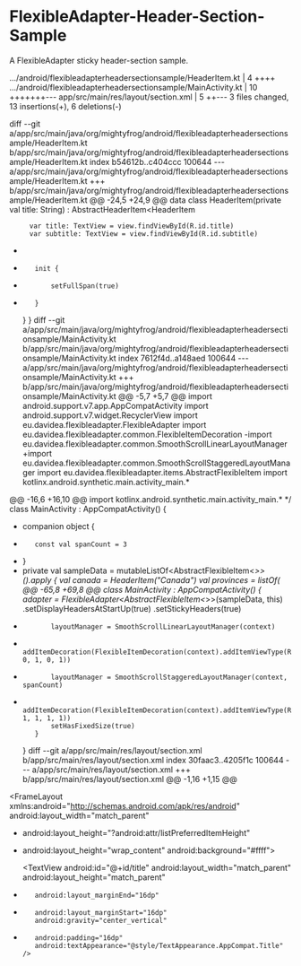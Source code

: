 # FlexibleAdapter-Header-Section-Sample
A FlexibleAdapter sticky header-section sample.



 .../android/flexibleadapterheadersectionsample/HeaderItem.kt   |  4 ++++
 .../android/flexibleadapterheadersectionsample/MainActivity.kt | 10 +++++++---
 app/src/main/res/layout/section.xml                            |  5 ++---
 3 files changed, 13 insertions(+), 6 deletions(-)

diff --git a/app/src/main/java/org/mightyfrog/android/flexibleadapterheadersectionsample/HeaderItem.kt b/app/src/main/java/org/mightyfrog/android/flexibleadapterheadersectionsample/HeaderItem.kt
index b54612b..c404ccc 100644
--- a/app/src/main/java/org/mightyfrog/android/flexibleadapterheadersectionsample/HeaderItem.kt
+++ b/app/src/main/java/org/mightyfrog/android/flexibleadapterheadersectionsample/HeaderItem.kt
@@ -24,5 +24,9 @@ data class HeaderItem(private val title: String) : AbstractHeaderItem<HeaderItem
 
         var title: TextView = view.findViewById(R.id.title)
         var subtitle: TextView = view.findViewById(R.id.subtitle)
+
+        init {
+            setFullSpan(true)
+        }
     }
 }
diff --git a/app/src/main/java/org/mightyfrog/android/flexibleadapterheadersectionsample/MainActivity.kt b/app/src/main/java/org/mightyfrog/android/flexibleadapterheadersectionsample/MainActivity.kt
index 7612f4d..a148aed 100644
--- a/app/src/main/java/org/mightyfrog/android/flexibleadapterheadersectionsample/MainActivity.kt
+++ b/app/src/main/java/org/mightyfrog/android/flexibleadapterheadersectionsample/MainActivity.kt
@@ -5,7 +5,7 @@ import android.support.v7.app.AppCompatActivity
 import android.support.v7.widget.RecyclerView
 import eu.davidea.flexibleadapter.FlexibleAdapter
 import eu.davidea.flexibleadapter.common.FlexibleItemDecoration
-import eu.davidea.flexibleadapter.common.SmoothScrollLinearLayoutManager
+import eu.davidea.flexibleadapter.common.SmoothScrollStaggeredLayoutManager
 import eu.davidea.flexibleadapter.items.AbstractFlexibleItem
 import kotlinx.android.synthetic.main.activity_main.*
 
@@ -16,6 +16,10 @@ import kotlinx.android.synthetic.main.activity_main.*
  */
 class MainActivity : AppCompatActivity() {
 
+    companion object {
+        const val spanCount = 3
+    }
+
     private val sampleData = mutableListOf<AbstractFlexibleItem<*>>().apply {
         val canada = HeaderItem("Canada")
         val provinces = listOf(
@@ -65,8 +69,8 @@ class MainActivity : AppCompatActivity() {
             adapter = FlexibleAdapter<AbstractFlexibleItem<*>>(sampleData, this)
                     .setDisplayHeadersAtStartUp(true)
                     .setStickyHeaders(true)
-            layoutManager = SmoothScrollLinearLayoutManager(context)
-            addItemDecoration(FlexibleItemDecoration(context).addItemViewType(R.layout.section, 0, 1, 0, 1))
+            layoutManager = SmoothScrollStaggeredLayoutManager(context, spanCount)
+            addItemDecoration(FlexibleItemDecoration(context).addItemViewType(R.layout.section, 1, 1, 1, 1))
             setHasFixedSize(true)
         }
     }
diff --git a/app/src/main/res/layout/section.xml b/app/src/main/res/layout/section.xml
index 30faac3..4205f1c 100644
--- a/app/src/main/res/layout/section.xml
+++ b/app/src/main/res/layout/section.xml
@@ -1,16 +1,15 @@
 <?xml version="1.0" encoding="utf-8"?>
 <FrameLayout xmlns:android="http://schemas.android.com/apk/res/android"
     android:layout_width="match_parent"
-    android:layout_height="?android:attr/listPreferredItemHeight"
+    android:layout_height="wrap_content"
     android:background="#ffff">
 
     <TextView
         android:id="@+id/title"
         android:layout_width="match_parent"
         android:layout_height="match_parent"
-        android:layout_marginEnd="16dp"
-        android:layout_marginStart="16dp"
         android:gravity="center_vertical"
+        android:padding="16dp"
         android:textAppearance="@style/TextAppearance.AppCompat.Title" />
 
 </FrameLayout>
